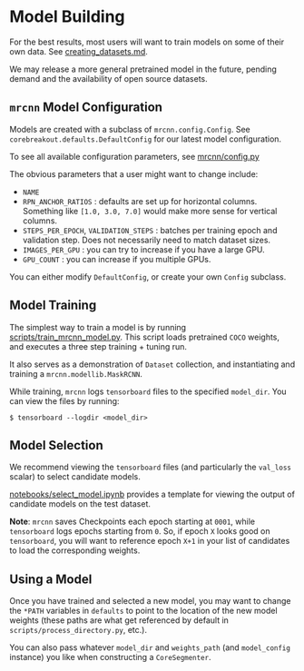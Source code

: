 # Model Building

For the best results, most users will want to train models on some of their own data. See [creating_datasets.md](https://github.com/rgmyr/corebreakout/blob/master/docs/creating_datasets.md).

We may release a more general pretrained model in the future, pending demand and the availability of open source datasets.

## `mrcnn` Model Configuration

Models are created with a subclass of `mrcnn.config.Config`. See `corebreakout.defaults.DefaultConfig` for our latest model configuration.

To see all available configuration parameters, see [mrcnn/config.py](https://github.com/matterport/Mask_RCNN/blob/3deaec5d902d16e1daf56b62d5971d428dc920bc/mrcnn/config.py)

The obvious parameters that a user might want to change include:
- `NAME`
- `RPN_ANCHOR_RATIOS` : defaults are set up for horizontal columns. Something like `[1.0, 3.0, 7.0]` would make more sense for vertical columns.
- `STEPS_PER_EPOCH`, `VALIDATION_STEPS` : batches per training epoch and validation step. Does not necessarily need to match dataset sizes.
- `IMAGES_PER_GPU` : you can try to increase if you have a large GPU.
- `GPU_COUNT` : you can increase if you multiple GPUs.

You can either modify `DefaultConfig`, or create your own `Config` subclass.

## Model Training

The simplest way to train a model is by running [scripts/train_mrcnn_model.py](https://github.com/rgmyr/corebreakout/blob/master/scripts/train_mrcnn_model.py). This script loads pretrained `COCO` weights, and executes a three step training + tuning run.

It also serves as a demonstration of `Dataset` collection, and instantiating and training a `mrcnn.modellib.MaskRCNN`.

While training, `mrcnn` logs `tensorboard` files to the specified `model_dir`. You can view the files by running:

```
$ tensorboard --logdir <model_dir>
```

## Model Selection

We recommend viewing the `tensorboard` files (and particularly the `val_loss` scalar) to select candidate models.

[notebooks/select_model.ipynb](https://github.com/rgmyr/corebreakout/blob/master/notebooks/select_model.ipynb) provides a template for viewing the output of candidate models on the test dataset.

**Note**: `mrcnn` saves Checkpoints each epoch starting at `0001`, while `tensorboard` logs epochs starting from `0`. So, if epoch `X` looks good on `tensorboard`, you will want to reference epoch `X+1` in your list of candidates to load the corresponding weights.

## Using a Model

Once you have trained and selected a new model, you may want to change the `*PATH` variables in `defaults` to point to the location of the new model weights (these paths are what get referenced by default in `scripts/process_directory.py`, etc.).

You can also pass whatever `model_dir` and `weights_path` (and `model_config` instance) you like when constructing a `CoreSegmenter`.
